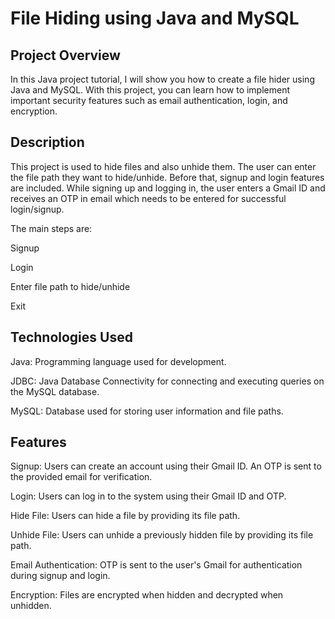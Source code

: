 # File Hiding using Java and MySQL

## Project Overview

In this Java project tutorial, I will show you how to create a file hider using Java and MySQL. With this project, you can learn how to implement important security features such as email authentication, login, and encryption.

## Description

This project is used to hide files and also unhide them. The user can enter the file path they want to hide/unhide. Before that, signup and login features are included. While signing up and logging in, the user enters a Gmail ID and receives an OTP in email which needs to be entered for successful login/signup.

The main steps are:

Signup

Login

Enter file path to hide/unhide

Exit


## Technologies Used

Java: Programming language used for development.

JDBC: Java Database Connectivity for connecting and executing queries on the MySQL database.

MySQL: Database used for storing user information and file paths.


## Features


Signup: Users can create an account using their Gmail ID. An OTP is sent to the provided email for verification.

Login: Users can log in to the system using their Gmail ID and OTP.

Hide File: Users can hide a file by providing its file path.

Unhide File: Users can unhide a previously hidden file by providing its file path.

Email Authentication: OTP is sent to the user's Gmail for authentication during signup and login.

Encryption: Files are encrypted when hidden and decrypted when unhidden.
